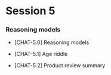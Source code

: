 # Session 5

### Reasoning models

- [CHAT-5.0] Reasoning models

- [CHAT-5.1] Age riddle

- [CHAT-5.2] Product review summary
